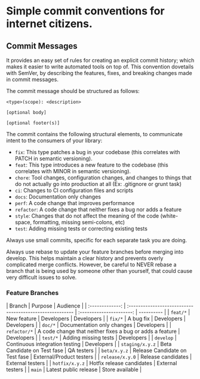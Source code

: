 # Simple commit conventions for internet citizens.

## Commit Messages

It provides an easy set of rules for creating an explicit commit history; which makes it easier to write automated tools on top of. This convention dovetails with SemVer, by describing the features, fixes, and breaking changes made in commit messages.

The commit message should be structured as follows:

```
<type>(scope): <description>

[optional body]

[optional footer(s)]
```

The commit contains the following structural elements, to communicate intent to the consumers of your library:

- `fix`: This type patches a bug in your codebase (this correlates with PATCH in semantic versioning).
- `feat`: This type introduces a new feature to the codebase (this correlates with MINOR in semantic versioning).
- `chore`: Tool changes, configuration changes, and changes to things that do not actually go into production at all
  (Ex: .gitignore or grunt task)
- `ci`: Changes to CI configuration files and scripts
- `docs`: Documentation only changes
- `perf`: A code change that improves performance
- `refactor`: A code change that neither fixes a bug nor adds a feature
- `style`: Changes that do not affect the meaning of the code (white-space, formatting, missing semi-colons, etc)
- `test`: Adding missing tests or correcting existing tests

Always use small commits, specific for each separate task you are doing.

Always use rebase to update your feature branches before merging into develop. This helps maintain a clear history and prevents overly complicated merge conflicts. However, be careful to NEVER rebase a branch that is being used by someone other than yourself, that could cause very difficult issues to solve.

### Feature Branches

|     Branch      | Purpose                                                  |         Audience         |
| :-------------: | :------------------------------------------------------- | :----------------------: | ---------- |
|    `feat/*`     | New feature                                              |        Developers        | Developers |
|     `fix/*`     | A bug fix                                                |        Developers        | Developers |
|     `doc/*`     | Documentation only changes                               |        Developers        |
|  `refactor/*`   | A code change that neither fixes a bug or adds a feature |        Developers        |
|    `test/*`     | Adding missing tests                                     |        Developers        |
|    `develop`    | Continuous integration testing                           |        Developers        |
| `staging/x.y.z` | Beta Candidate on Test fase                              |        QA testers        |
|  `beta/x.y.z`   | Release Candidate on Test fase                           | External/Product testers |
| `release/x.y.0` | Release candidates                                       |     External testers     |
| `hotfix/x.y.z`  | Hotfix release candidates                                |     External testers     |
|     `main`      | Latest public release                                    |     Store available      |
